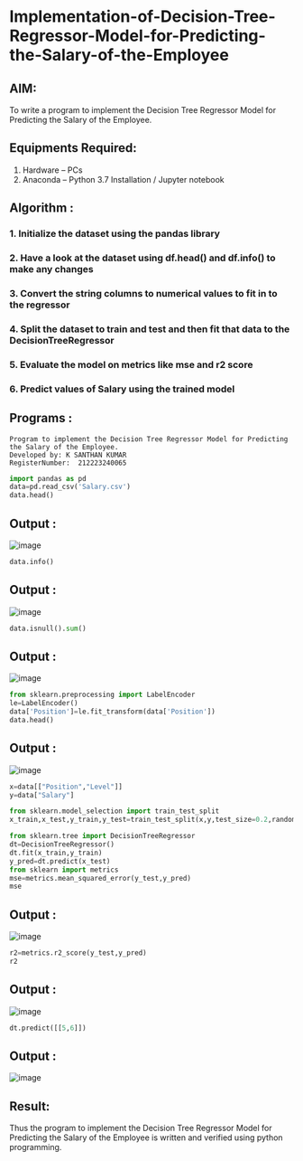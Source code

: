# Implementation-of-Decision-Tree-Regressor-Model-for-Predicting-the-Salary-of-the-Employee

## AIM:
To write a program to implement the Decision Tree Regressor Model for Predicting the Salary of the Employee.

## Equipments Required:
1. Hardware – PCs
2. Anaconda – Python 3.7 Installation / Jupyter notebook

## Algorithm :
### 1. Initialize the dataset using the pandas library
### 2. Have a look at the dataset using df.head() and df.info() to make any changes
### 3. Convert the string columns to numerical values to fit in to the regressor 
### 4. Split the dataset to train and test and then fit that data to the DecisionTreeRegressor
### 5. Evaluate the model on metrics like mse and r2 score
### 6. Predict values of Salary using the trained model

## Programs :

```
Program to implement the Decision Tree Regressor Model for Predicting the Salary of the Employee.
Developed by: K SANTHAN KUMAR
RegisterNumber:  212223240065
```

```python
import pandas as pd
data=pd.read_csv('Salary.csv')
data.head()
```
## Output :
![image](https://github.com/SANTHAN-2006/Implementation-of-Decision-Tree-Regressor-Model-for-Predicting-the-Salary-of-the-Employee/assets/80164014/d57ee904-a124-4b46-bce7-fec41849776b)

```python
data.info()
```
## Output :
![image](https://github.com/SANTHAN-2006/Implementation-of-Decision-Tree-Regressor-Model-for-Predicting-the-Salary-of-the-Employee/assets/80164014/9e2e1382-8ca4-4f40-8167-cf2b8844e575)


```python
data.isnull().sum()
```
## Output :
![image](https://github.com/SANTHAN-2006/Implementation-of-Decision-Tree-Regressor-Model-for-Predicting-the-Salary-of-the-Employee/assets/80164014/b9ef8043-9b6a-414e-a4b3-783793c2fee7)


```python
from sklearn.preprocessing import LabelEncoder
le=LabelEncoder()
data['Position']=le.fit_transform(data['Position'])
data.head()
```
## Output :
![image](https://github.com/SANTHAN-2006/Implementation-of-Decision-Tree-Regressor-Model-for-Predicting-the-Salary-of-the-Employee/assets/80164014/fdafe34e-2cd0-4238-961f-506a6f89fe36)


```python
x=data[["Position","Level"]]
y=data["Salary"]
```

```python
from sklearn.model_selection import train_test_split
x_train,x_test,y_train,y_test=train_test_split(x,y,test_size=0.2,random_state=2)

from sklearn.tree import DecisionTreeRegressor
dt=DecisionTreeRegressor()
dt.fit(x_train,y_train)
y_pred=dt.predict(x_test)
from sklearn import metrics
mse=metrics.mean_squared_error(y_test,y_pred)
mse
```

## Output :
![image](https://github.com/SANTHAN-2006/Implementation-of-Decision-Tree-Regressor-Model-for-Predicting-the-Salary-of-the-Employee/assets/80164014/1562adc4-2840-49e4-bee7-a400fec10b4b)


```python
r2=metrics.r2_score(y_test,y_pred)
r2
```
## Output :
![image](https://github.com/SANTHAN-2006/Implementation-of-Decision-Tree-Regressor-Model-for-Predicting-the-Salary-of-the-Employee/assets/80164014/732622e1-efeb-4253-bbec-a50d6faa0ff2)


```python
dt.predict([[5,6]])
```
## Output :
![image](https://github.com/SANTHAN-2006/Implementation-of-Decision-Tree-Regressor-Model-for-Predicting-the-Salary-of-the-Employee/assets/80164014/483c96c8-17a4-4e12-b96f-d0807998bec4)

## Result:
Thus the program to implement the Decision Tree Regressor Model for Predicting the Salary of the Employee is written and verified using python programming.
